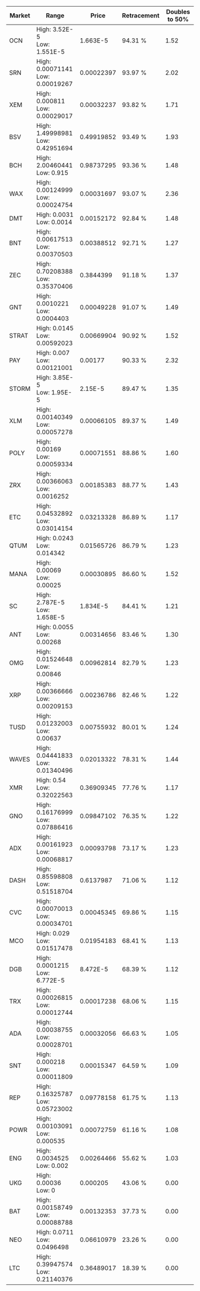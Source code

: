 | Market | Range | Price| Retracement | Doubles to 50% |
| --- | --- | --- | --- | --- |
| OCN | High: 3.52E-5<br />Low: 1.551E-5 | 1.663E-5 | 94.31 % | 1.52 |
| SRN | High: 0.00071141<br />Low: 0.00019267 | 0.00022397 | 93.97 % | 2.02 |
| XEM | High: 0.000811<br />Low: 0.00029017 | 0.00032237 | 93.82 % | 1.71 |
| BSV | High: 1.49998981<br />Low: 0.42951694 | 0.49919852 | 93.49 % | 1.93 |
| BCH | High: 2.00460441<br />Low: 0.915 | 0.98737295 | 93.36 % | 1.48 |
| WAX | High: 0.00124999<br />Low: 0.00024754 | 0.00031697 | 93.07 % | 2.36 |
| DMT | High: 0.0031<br />Low: 0.0014 | 0.00152172 | 92.84 % | 1.48 |
| BNT | High: 0.00617513<br />Low: 0.00370503 | 0.00388512 | 92.71 % | 1.27 |
| ZEC | High: 0.70208388<br />Low: 0.35370406 | 0.3844399 | 91.18 % | 1.37 |
| GNT | High: 0.0010221<br />Low: 0.0004403 | 0.00049228 | 91.07 % | 1.49 |
| STRAT | High: 0.0145<br />Low: 0.00592023 | 0.00669904 | 90.92 % | 1.52 |
| PAY | High: 0.007<br />Low: 0.00121001 | 0.00177 | 90.33 % | 2.32 |
| STORM | High: 3.85E-5<br />Low: 1.95E-5 | 2.15E-5 | 89.47 % | 1.35 |
| XLM | High: 0.00140349<br />Low: 0.00057278 | 0.00066105 | 89.37 % | 1.49 |
| POLY | High: 0.00169<br />Low: 0.00059334 | 0.00071551 | 88.86 % | 1.60 |
| ZRX | High: 0.00366063<br />Low: 0.0016252 | 0.00185383 | 88.77 % | 1.43 |
| ETC | High: 0.04532892<br />Low: 0.03014154 | 0.03213328 | 86.89 % | 1.17 |
| QTUM | High: 0.0243<br />Low: 0.014342 | 0.01565726 | 86.79 % | 1.23 |
| MANA | High: 0.00069<br />Low: 0.00025 | 0.00030895 | 86.60 % | 1.52 |
| SC | High: 2.787E-5<br />Low: 1.658E-5 | 1.834E-5 | 84.41 % | 1.21 |
| ANT | High: 0.0055<br />Low: 0.00268 | 0.00314656 | 83.46 % | 1.30 |
| OMG | High: 0.01524648<br />Low: 0.00846 | 0.00962814 | 82.79 % | 1.23 |
| XRP | High: 0.00366666<br />Low: 0.00209153 | 0.00236786 | 82.46 % | 1.22 |
| TUSD | High: 0.01232003<br />Low: 0.00637 | 0.00755932 | 80.01 % | 1.24 |
| WAVES | High: 0.04441833<br />Low: 0.01340496 | 0.02013322 | 78.31 % | 1.44 |
| XMR | High: 0.54<br />Low: 0.32022563 | 0.36909345 | 77.76 % | 1.17 |
| GNO | High: 0.16176999<br />Low: 0.07886416 | 0.09847102 | 76.35 % | 1.22 |
| ADX | High: 0.00161923<br />Low: 0.00068817 | 0.00093798 | 73.17 % | 1.23 |
| DASH | High: 0.85598808<br />Low: 0.51518704 | 0.6137987 | 71.06 % | 1.12 |
| CVC | High: 0.00070013<br />Low: 0.00034701 | 0.00045345 | 69.86 % | 1.15 |
| MCO | High: 0.029<br />Low: 0.01517478 | 0.01954183 | 68.41 % | 1.13 |
| DGB | High: 0.0001215<br />Low: 6.772E-5 | 8.472E-5 | 68.39 % | 1.12 |
| TRX | High: 0.00026815<br />Low: 0.00012744 | 0.00017238 | 68.06 % | 1.15 |
| ADA | High: 0.00038755<br />Low: 0.00028701 | 0.00032056 | 66.63 % | 1.05 |
| SNT | High: 0.000218<br />Low: 0.00011809 | 0.00015347 | 64.59 % | 1.09 |
| REP | High: 0.16325787<br />Low: 0.05723002 | 0.09778158 | 61.75 % | 1.13 |
| POWR | High: 0.00103091<br />Low: 0.000535 | 0.00072759 | 61.16 % | 1.08 |
| ENG | High: 0.0034525<br />Low: 0.002 | 0.00264466 | 55.62 % | 1.03 |
| UKG | High: 0.00036<br />Low: 0 | 0.000205 | 43.06 % | 0.00 |
| BAT | High: 0.00158749<br />Low: 0.00088788 | 0.00132353 | 37.73 % | 0.00 |
| NEO | High: 0.0711<br />Low: 0.0496498 | 0.06610979 | 23.26 % | 0.00 |
| LTC | High: 0.39947574<br />Low: 0.21140376 | 0.36489017 | 18.39 % | 0.00 |
